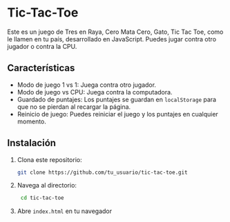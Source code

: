# Tic-Tac-Toe

Este es un juego de Tres en Raya, Cero Mata Cero, Gato, Tic Tac Toe, como le llamen en tu país, desarrollado en JavaScript. Puedes jugar contra otro jugador o contra la CPU.

## Características

- Modo de juego 1 vs 1: Juega contra otro jugador.
- Modo de juego vs CPU: Juega contra la computadora.
- Guardado de puntajes: Los puntajes se guardan en `localStorage` para que no se pierdan al recargar la página.
- Reinicio de juego: Puedes reiniciar el juego y los puntajes en cualquier momento.

## Instalación

1. Clona este repositorio:

   ```bash
   git clone https://github.com/tu_usuario/tic-tac-toe.git
   
2. Navega al directorio:

   ```bash
    cd tic-tac-toe
   
3. Abre `index.html` en tu navegador
   
